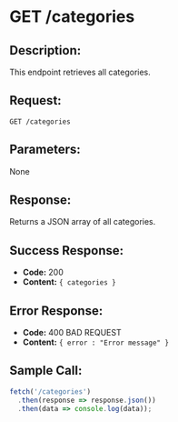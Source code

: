 # GET /categories

## Description:
This endpoint retrieves all categories.

## Request:
`GET /categories`

## Parameters:
None

## Response:
Returns a JSON array of all categories.

## Success Response:
- **Code:** 200
- **Content:** `{ categories }`

## Error Response:
- **Code:** 400 BAD REQUEST
- **Content:** `{ error : "Error message" }`

## Sample Call:
```javascript
fetch('/categories')
  .then(response => response.json())
  .then(data => console.log(data));
